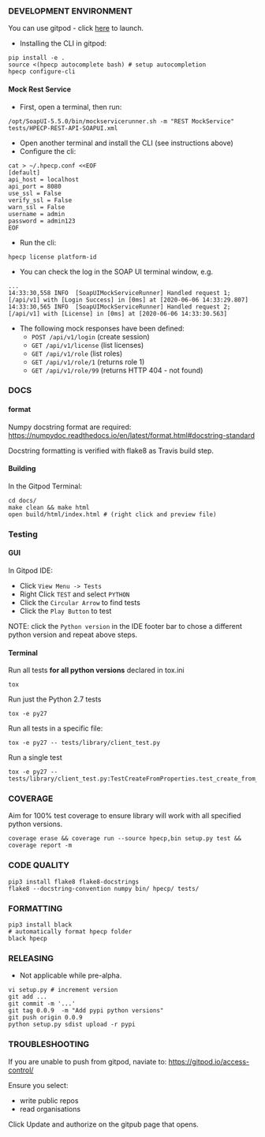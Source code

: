 ### DEVELOPMENT ENVIRONMENT

You can use gitpod - click [here](https://gitpod.io/#https://github.com/hpe-container-platform-community/hpecp-python-library/blob/master/DEVELOPING.md) to launch.

- Installing the CLI in gitpod:

```
pip install -e .
source <(hpecp autocomplete bash) # setup autocompletion
hpecp configure-cli
```

#### Mock Rest Service

- First, open a terminal, then run:

```
/opt/SoapUI-5.5.0/bin/mockservicerunner.sh -m "REST MockService" tests/HPECP-REST-API-SOAPUI.xml 
```

- Open another terminal and install the CLI (see instructions above)
- Configure the cli:

```
cat > ~/.hpecp.conf <<EOF
[default]
api_host = localhost
api_port = 8080
use_ssl = False
verify_ssl = False
warn_ssl = False
username = admin
password = admin123
EOF
```

- Run the cli: 

```
hpecp license platform-id
```

- You can check the log in the SOAP UI terminal window, e.g.

```
...
14:33:30,558 INFO  [SoapUIMockServiceRunner] Handled request 1; [/api/v1] with [Login Success] in [0ms] at [2020-06-06 14:33:29.807]
14:33:30,565 INFO  [SoapUIMockServiceRunner] Handled request 2; [/api/v1] with [License] in [0ms] at [2020-06-06 14:33:30.563]
```

- The following mock responses have been defined:
  - `POST /api/v1/login` (create session)
  - `GET /api/v1/license` (list licenses)
  - `GET /api/v1/role` (list roles)
  - `GET /api/v1/role/1` (returns role 1)
  - `GET /api/v1/role/99` (returns HTTP 404 - not found)


### DOCS

#### format

Numpy docstring format are required: https://numpydoc.readthedocs.io/en/latest/format.html#docstring-standard

Docstring formatting is verified with flake8 as Travis build step.

#### Building

In the Gitpod Terminal:

```
cd docs/
make clean && make html
open build/html/index.html # (right click and preview file)
```

### Testing

#### GUI

In Gitpod IDE:

- Click `View Menu -> Tests`
- Right Click `TEST` and select `PYTHON`
- Click the `Circular Arrow` to find tests
- Click the `Play Button` to test

NOTE: click the `Python version` in the IDE footer bar to chose a different python version and repeat above steps.

#### Terminal

Run all tests **for all python versions** declared in tox.ini

```
tox
```

Run just the Python 2.7 tests

```
tox -e py27
```

Run all tests in a specific file:

```
tox -e py27 -- tests/library/client_test.py
```

Run a single test

```
tox -e py27 -- tests/library/client_test.py:TestCreateFromProperties.test_create_from_config_file_factory_method
```

### COVERAGE

Aim for 100% test coverage to ensure library will work with all specified python versions.

```
coverage erase && coverage run --source hpecp,bin setup.py test && coverage report -m
```

### CODE QUALITY

```
pip3 install flake8 flake8-docstrings
flake8 --docstring-convention numpy bin/ hpecp/ tests/
```

### FORMATTING

```
pip3 install black
# automatically format hpecp folder
black hpecp 
```

### RELEASING

 - Not applicable while pre-alpha.

```
vi setup.py # increment version
git add ...
git commit -m '...'
git tag 0.0.9  -m "Add pypi python versions"
git push origin 0.0.9 
python setup.py sdist upload -r pypi
```

### TROUBLESHOOTING

If you are unable to push from gitpod, naviate to: https://gitpod.io/access-control/

Ensure you select:

- write public repos
- read organisations

Click Update and authorize on the gitpub page that opens.
